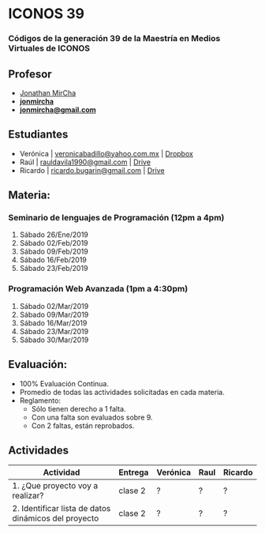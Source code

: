 # ICONOS 39

### Códigos de la generación 39 de la Maestría en Medios Virtuales de ICONOS

## Profesor

* [Jonathan MirCha](http://jonmircha.com)
* **[jonmircha](https://youtube.com/jonmircha)**
* **[jonmircha@gmail.com](mailto:jonmircha@gmail.com)**

## Estudiantes

* Verónica | veronicabadillo@yahoo.com.mx | [Dropbox](https://www.dropbox.com/scl/fo/ydytw5pptf74mzxm74acz/AABib7kEy3aM8hFmCp_J1mXia?dl=0&oref=e&r=AA3gj3pX_XLDg8uu70fxK9Kdcfch94Hal5p2dEoqos1aLCfMahDMsZUaHNweBnABnjCpP0wIbuKA_kDo72dIJKOlFZgiB7ocjEMBN_s6uF5oPt771gDimyyVpY1_F-saXGmvnHb_bIj1JALX9K0hGp0shlm7QM-iArWcMm9VvAruoHEFvnMoWy6ZG4CxcuUNy9w)
* Raúl | rauldavila1990@gmail.com | [Drive](https://drive.google.com/drive/folders/16xo4pVkZfGKe-9gGwhZ_oYXJSfuKqKT_)
* Ricardo | ricardo.bugarin@gmail.com | [Drive]()

## Materia:

### Seminario de lenguajes de Programación (12pm a 4pm)

1. Sábado 26/Ene/2019
1. Sábado 02/Feb/2019
1. Sábado 09/Feb/2019
1. Sábado 16/Feb/2019
1. Sábado 23/Feb/2019

### Programación Web Avanzada (1pm a 4:30pm)

1. Sábado 02/Mar/2019
1. Sábado 09/Mar/2019
1. Sábado 16/Mar/2019
1. Sábado 23/Mar/2019
1. Sábado 30/Mar/2019

## Evaluación:

* 100% Evaluación Continua.
* Promedio de todas las actividades solicitadas en cada materia.
* Reglamento:
  * Sólo tienen derecho a 1 falta.
  * Con una falta son evaluados sobre 9.
  * Con 2 faltas, están reprobados.


## Actividades

| Actividad | Entrega | Verónica | Raul | Ricardo |
| -- | -- | -- | -- | -- |
| 1. ¿Que proyecto voy a realizar? | clase 2 | ? | ? | ? |
| 2. Identificar lista de datos dinámicos del proyecto | clase 2 | ? | ? | ? |
